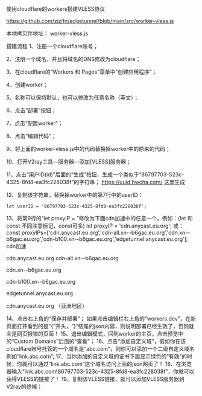 
使用cloudflare的workers搭建VLESS协议


https://github.com/zizifn/edgetunnel/blob/main/src/worker-vless.js

本地拷贝件地址：
worker-vless.js

搭建流程
1、注册一个cloudflare账号；

2、注册一个域名，并且将域名的DNS修改为cloudflare；

3、在cloudflare的“Workers 和 Pages”菜单中“创建应用程序”；

4、创建worker；

5、名称可以保持默认，也可以修改为任意名称（英文）；

6、点击“部署”按钮；

7、点击“配置worker”；

8、点击“编辑代码”；

9、将上面的worker-vless.js中的代码替换掉worker中的原来的代码；

10、打开V2ray工具—服务器—添加[VLESS]服务器；

11、点击“用户ID(id)”后面的“生成”按钮，生成一个类似于“86797703-523c-4325-8fd8-ea3fc228038f”的字符串；
      https://uuid.hwcha.com/
      这里生成
      
12、复制该字符串，替换掉worker中的第7行中的userID：

    let userID = '86797703-523c-4325-8fd8-ea3fc228038f';

13、将第9行的“let proxyIP = ”修改为下面cdn加速中的任意一个，例如：(let 和const 不同注意标记，const可多)
let proxyIP = 'cdn.anycast.eu.org';
或：const proxyIPs=['cdn.anycast.eu.org','cdn-all.xn--b6gac.eu.org','cdn.xn--b6gac.eu.org','cdn-b100.xn--b6gac.eu.org','edgetunnel.anycast.eu.org'];
cdn加速

cdn.anycast.eu.org
cdn-all.xn--b6gac.eu.org

cdn.xn--b6gac.eu.org 

cdn-b100.xn--b6gac.eu.org 

edgetunnel.anycast.eu.org 

cdn.anycast.eu.org 
（亚洲地区）


14、点击右上角的“保存并部署”；
如果点击编辑栏右上角的“workers.dev”，在新页面打开看到的是“{”开头，“}”结尾的json内容，则说明部署已经生效了，否则就会是网页报错的页面！
15、退出编辑模式，回到worker的主页，点击预览中的“Custom Domains”后面的“查看”；
16、点击“添加自定义域”，假如你在该cloudflare账号托管的一个域名是“abc.com”，则你可以添加一个二级自定义域名例如“link.abc.com”;
17、当你添加的自定义域的证书下面显示绿色的“有效”的时候，你就可以通过“link.abc.com”这个域名访问上面的json网页了！
18、在浏览器输入“link.abc.com\86797703-523c-4325-8fd8-ea3fc228038f”，你就可以获得VLESS的链接了！
19、复制该VLESS链接，就可以添加VLESS服务器到V2ray的终端；
